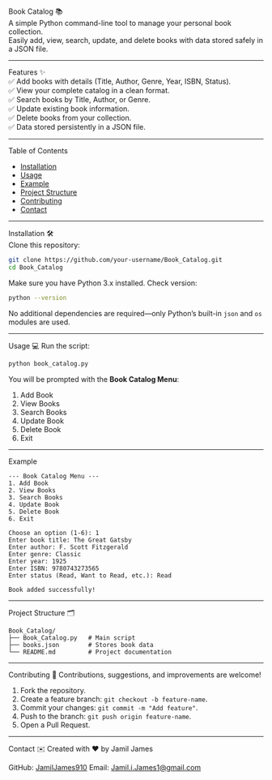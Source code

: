Book Catalog 📚  
A simple Python command-line tool to manage your personal book collection.  
Easily add, view, search, update, and delete books with data stored safely in a JSON file.  

---

Features ✨  
✅ Add books with details (Title, Author, Genre, Year, ISBN, Status).  
✅ View your complete catalog in a clean format.  
✅ Search books by Title, Author, or Genre.  
✅ Update existing book information.  
✅ Delete books from your collection.  
✅ Data stored persistently in a JSON file.  

---

Table of Contents  
- [Installation](#installation)  
- [Usage](#usage)  
- [Example](#example)  
- [Project Structure](#project-structure)  
- [Contributing](#contributing)  
- [Contact](#contact)  

---

Installation 🛠️  
Clone this repository:  
```bash
git clone https://github.com/your-username/Book_Catalog.git
cd Book_Catalog
````

Make sure you have Python 3.x installed.
Check version:

```bash
python --version
```

No additional dependencies are required—only Python’s built-in `json` and `os` modules are used.

---

Usage 💻
Run the script:

```bash
python book_catalog.py
```

You will be prompted with the **Book Catalog Menu**:

1. Add Book
2. View Books
3. Search Books
4. Update Book
5. Delete Book
6. Exit

---

Example

```text
--- Book Catalog Menu ---
1. Add Book
2. View Books
3. Search Books
4. Update Book
5. Delete Book
6. Exit

Choose an option (1-6): 1
Enter book title: The Great Gatsby
Enter author: F. Scott Fitzgerald
Enter genre: Classic
Enter year: 1925
Enter ISBN: 9780743273565
Enter status (Read, Want to Read, etc.): Read

Book added successfully!
```

---

Project Structure 🗂️

```
Book_Catalog/
├── Book_Catalog.py   # Main script
├── books.json        # Stores book data
└── README.md         # Project documentation
```

---

Contributing 🤝
Contributions, suggestions, and improvements are welcome!

1. Fork the repository.
2. Create a feature branch: `git checkout -b feature-name`.
3. Commit your changes: `git commit -m "Add feature"`.
4. Push to the branch: `git push origin feature-name`.
5. Open a Pull Request.

---

Contact ✉️
Created with ❤️ by Jamil James

GitHub: [JamilJames910](https://github.com/JamilJames910)
Email: [Jamil.i.James1@gmail.com](mailto:Jamil.i.James1@gmail.com)
